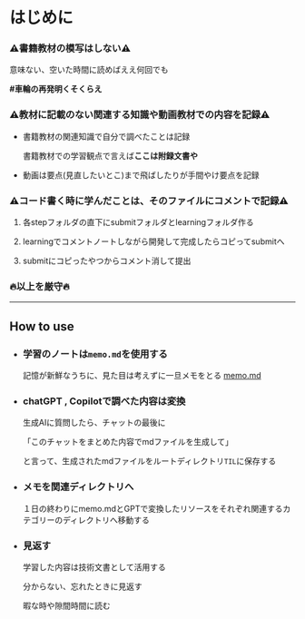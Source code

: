 # はじめに

### ⚠️書籍教材の模写はしない⚠️

  意味ない、空いた時間に読めばええ何回でも

  **#車輪の再発明くそくらえ**

### ⚠️教材に記載のない関連する知識や動画教材での内容を記録⚠️

  - 書籍教材の関連知識で自分で調べたことは記録

    書籍教材での学習観点で言えば**ここは附録文書や**

  - 動画は要点(見直したいとこ)まで飛ばしたりが手間やけ要点を記録

### ⚠️コード書く時に学んだことは、そのファイルにコメントで記録⚠️

  1. 各stepフォルダの直下にsubmitフォルダとlearningフォルダ作る

  2. learningでコメントノートしながら開発して完成したらコピってsubmitへ

  3. submitにコピったやつからコメント消して提出

### **🔥以上を厳守🔥**

-------

## How to use

- ### 学習のノートは`memo.md`を使用する

  記憶が新鮮なうちに、見た目は考えずに一旦メモをとる
  [memo.md](./memo.md)

- ### chatGPT , Copilotで調べた内容は変換

  生成AIに質問したら、チャットの最後に

  「このチャットをまとめた内容でmdファイルを生成して」

  と言って、生成されたmdファイルをルートディレクトリ`TIL`に保存する

- ### メモを関連ディレクトリへ

  １日の終わりにmemo.mdとGPTで変換したリソースをそれぞれ関連するカテゴリーのディレクトリへ移動する

- ### 見返す

  学習した内容は技術文書として活用する
  
  分からない、忘れたときに見返す

  暇な時や隙間時間に読む